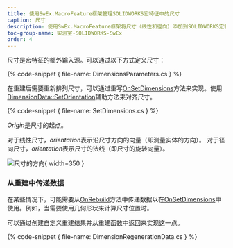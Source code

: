 ```yaml
---
title: 使用SwEx.MacroFeature框架管理SOLIDWORKS宏特征中的尺寸
caption: 尺寸
description: 使用SwEx.MacroFeature框架将尺寸（线性和径向）添加到SOLIDWORKS宏特征中
toc-group-name: 实验室-SOLIDWORKS-SwEx
order: 4
---
```

尺寸是宏特征的额外输入源。可以通过以下方式定义尺寸：

{% code-snippet { file-name: DimensionsParameters.cs } %}

在重建后需要重新排列尺寸，可以通过重写[OnSetDimensions](https://docs.codestack.net/swex/macro-feature/html/M_CodeStack_SwEx_MacroFeature_MacroFeatureEx_1_OnSetDimensions.htm)方法来实现。使用[DimensionData::SetOrientation](https://docs.codestack.net/swex/macro-feature/html/M_CodeStack_SwEx_MacroFeature_Data_DimensionDataExtension_SetOrientation.htm)辅助方法来对齐尺寸。

{% code-snippet { file-name: SetDimensions.cs } %}

*Origin*是尺寸的起点。

对于线性尺寸，*orientation*表示沿尺寸方向的向量（即测量实体的方向）。
对于径向尺寸，*orientation*表示尺寸的法线（即尺寸的旋转向量）。

![尺寸的方向](dimensions-orientation.png){ width=350 }

### 从重建中传递数据

在某些情况下，可能需要从[OnRebuild](https://docs.codestack.net/swex/macro-feature/html/M_CodeStack_SwEx_MacroFeature_MacroFeatureEx_1_OnRebuild.htm)方法中传递数据以在[OnSetDimensions](https://docs.codestack.net/swex/macro-feature/html/M_CodeStack_SwEx_MacroFeature_MacroFeatureEx_1_OnSetDimensions.htm)中使用。例如，当需要使用几何形状来计算尺寸位置时。

可以通过创建自定义重建结果并从重建函数中返回来实现这一点。

{% code-snippet { file-name: DimensionRegenerationData.cs } %}